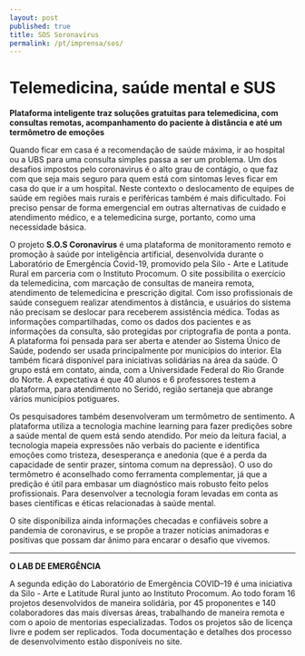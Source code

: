 ```yaml
---
layout: post
published: true
title: SOS Soronavírus
permalink: /pt/imprensa/sos/
---
```



# Telemedicina, saúde mental e SUS
**Plataforma inteligente traz soluções gratuitas para telemedicina, com consultas remotas, acompanhamento do paciente à distância e até um termômetro de emoções**

Quando ficar em casa é a recomendação de saúde máxima, ir ao hospital ou a UBS para uma consulta simples passa a ser um problema. Um dos desafios impostos pelo coronavirus é o alto grau de contágio, o que faz com que seja mais seguro para quem está com sintomas leves ficar em casa do que ir a um hospital. Neste contexto o deslocamento de equipes de saúde em regiões mais rurais e periféricas também é mais dificultado. Foi preciso pensar de forma emergencial em outras alternativas de cuidado e atendimento médico, e a telemedicina surge, portanto, como uma necessidade básica. 
  
O projeto **S.O.S Coronavirus** é uma plataforma de monitoramento remoto e promoção à saúde por inteligência artificial, desenvolvida durante o Laboratório de Emergência Covid-19, promovido pela Silo - Arte e Latitude Rural em parceria com o Instituto Procomum.  O site possibilita o exercício da telemedicina, com marcação de consultas de maneira remota, atendimento de telemedicina e prescrição digital. Com isso profissionais de saúde conseguem realizar atendimentos à distância, e usuários do sistema não precisam se deslocar para receberem assistência médica. Todas as informações compartilhadas, como os dados dos pacientes e as informações da consulta, são protegidas por criptografia de ponta a ponta. A plataforma foi pensada para ser aberta e atender ao Sistema Único de Saúde, podendo ser usada principalmente por municípios do interior. Ela também ficará disponível para iniciativas solidárias na área da saúde. O grupo está em contato, ainda, com a Universidade Federal do Rio Grande do Norte. A expectativa é que 40 alunos e 6 professores testem a plataforma, para atendimento no Seridó, região sertaneja que abrange vários municípios potiguares. 
  
Os pesquisadores também desenvolveram um termômetro de sentimento. A plataforma utiliza a tecnologia machine learning para fazer predições sobre a saúde mental de quem está sendo atendido. Por meio da leitura facial, a tecnologia mapeia expressões não verbais do paciente e identifica emoções como tristeza, desesperança e anedonia (que é a perda da capacidade de sentir prazer, sintoma comum na depressão). O uso do termômetro é aconselhado como ferramenta complementar, já que a predição é útil para embasar um diagnóstico mais robusto feito pelos profissionais. Para desenvolver a tecnologia foram levadas em conta as bases científicas e éticas relacionadas à saúde mental. 
 
O site disponibiliza ainda informações checadas e confiáveis sobre a pandemia de coronavirus, e se propõe a trazer notícias animadoras e positivas que possam dar ânimo para encarar o desafio que vivemos. 


 
---

**O LAB DE EMERGÊNCIA**

A segunda edição do Laboratório de Emergência COVID–19 é uma iniciativa da Silo - Arte e Latitude Rural junto ao Instituto Procomum. Ao todo foram 16 projetos desenvolvidos de maneira solidária, por 45 proponentes e 140 colaboradores das mais diversas áreas, trabalhando de maneira remota e com o apoio de mentorias especializadas. Todos os projetos são de licença livre e podem ser replicados. Toda documentação e detalhes dos processo de desenvolvimento estão disponíveis no site.

